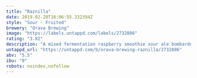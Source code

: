 ```yaml
---
title: "Raznilla"
date: 2019-02-20T16:06:55.332394Z
style: "Sour - Fruited"
brewery: "Orava Brewing"
image: "https://labels.untappd.com/labels/2732886"
rating: "3.82"
description: "A mixed fermentation raspberry smoothie sour ale bombarded with raspberries, vanilla and lactose. "
untappd_url: "https://untappd.com/b/orava-brewing-raznilla/2732886"
abv: "5.5"
ibu: "0"
robots: noindex,nofollow
---
```

